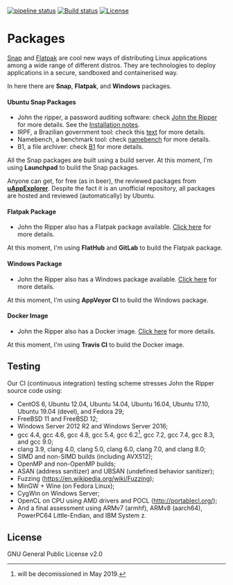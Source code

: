 [![pipeline status](https://gitlab.com/claudioandre-br/packages/badges/master/pipeline.svg)](https://gitlab.com/claudioandre-br/packages/pipelines)
[![Build status](https://ci.appveyor.com/api/projects/status/hd7cp5qt34xfu7d8?svg=true)](https://ci.appveyor.com/project/claudioandre-br/johntheripper)
[![License](https://img.shields.io/badge/License-GPL%20v2-blue.svg)](https://github.com/claudioandre-br/packages/blob/master/LICENSE.txt)

# Packages

[Snap](http://snapcraft.io/) and [Flatpak](http://flatpak.org/) are cool new ways
of distributing Linux applications among a wide range of different distros. They
are technologies to deploy applications in a secure, sandboxed and containerised way.

In here there are **Snap**, **Flatpak**, and **Windows** packages.

#### Ubuntu Snap Packages

- John the ripper, a password auditing software: check [John the Ripper](https://github.com/magnumripper/JohnTheRipper) for more details. See the [Installation notes](https://github.com/claudioandre-br/packages/tree/master/john-the-ripper#john-the-ripper).
- IRPF, a Brazilian government tool: check this [text](https://claudioandre-br.github.io/outros/irpf_package.htm?id=git) for more details.
- Namebench, a benchmark tool: check [namebench](https://code.google.com/archive/p/namebench)
for more details.
- B1, a file archiver: check [B1](http://b1.org/) for more details.

All the Snap packages are built using a build server. At this moment, I'm using
**Launchpad** to build the Snap packages.

Anyone can get, for free (as in beer), the reviewed packages from [**uAppExplorer**](https://uappexplorer.com/snaps?q=author%3AClaudio+Andr%C3%A9&sort=-points). Despite
 the fact it is an unofficial repository, all packages are hosted and reviewed
 (automatically) by Ubuntu.

#### Flatpak Package

- John the Ripper also has a Flatpak package available. [Click here](https://github.com/claudioandre-br/packages/tree/master/john-the-ripper#flatpak)
for more details.

At this moment, I'm using **FlatHub** and **GitLab** to build the Flatpak package.

#### Windows Package

- John the Ripper also has a Windows package available. [Click here](https://github.com/claudioandre-br/packages/blob/master/john-the-ripper/readme.md#windows)
 for more details.

At this moment, I'm using **AppVeyor CI** to build the Windows package.

#### Docker Image

- John the Ripper also has a Docker image. [Click here](https://github.com/claudioandre-br/packages/blob/master/john-the-ripper/readme.md#docker-image)
 for more details.

At this moment, I'm using **Travis CI** to build the Docker image.

## Testing

Our CI (continuous integration) testing scheme stresses John the Ripper source code
 using:

- CentOS 6, Ubuntu 12.04, Ubuntu 14.04, Ubuntu 16.04, Ubuntu 17.10, Ubuntu 19.04
(devel), and Fedora 29;
- FreeBSD 11 and FreeBSD 12;
- Windows Server 2012 R2 and Windows Server 2016;
- gcc 4.4, gcc 4.6, gcc 4.8, gcc 5.4, gcc 6.2[^1], gcc 7.2, gcc 7.4, gcc 8.3, and gcc 9.0;
- clang 3.9, clang 4.0, clang 5.0, clang 6.0, clang 7.0, and clang 8.0;
- SIMD and non-SIMD builds (including AVX512);
- OpenMP and non-OpenMP builds;
- ASAN (address sanitizer) and UBSAN (undefined behavior sanitizer);
- Fuzzing (<https://en.wikipedia.org/wiki/Fuzzing>);
- MinGW + Wine (on Fedora Linux);
- CygWin on Windows Server;
- OpenCL on CPU using AMD drivers and POCL (<http://portablecl.org/>);
- And a final assessment using ARMv7 (armhf), ARMv8 (aarch64), PowerPC64 Little-Endian,
and IBM System z.

[^1]: will be decomissioned in May 2019.

## License

GNU General Public License v2.0
